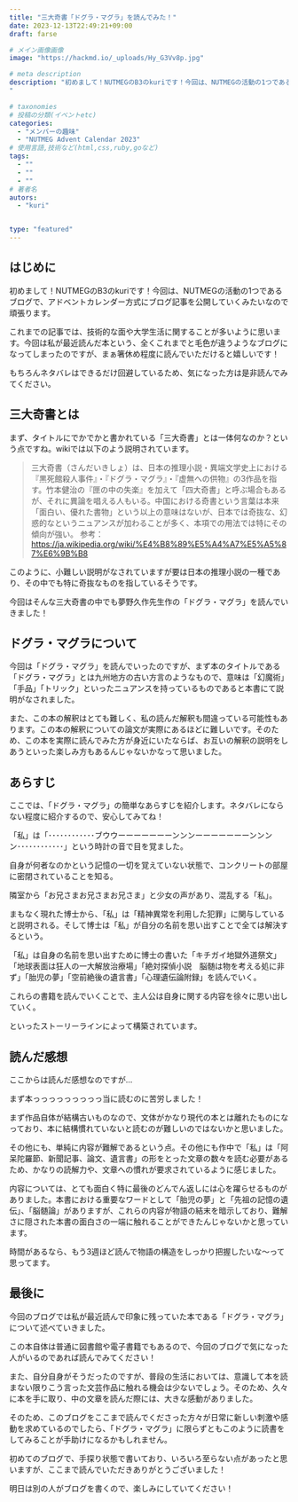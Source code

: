 ```yaml
---
title: "三大奇書「ドグラ・マグラ」を読んでみた！"
date: 2023-12-13T22:49:21+09:00
draft: farse

# メイン画像画像
image: "https://hackmd.io/_uploads/Hy_G3Vv8p.jpg"

# meta description
description: "初めまして！NUTMEGのB3のkuriです！今回は、NUTMEGの活動の1つであるブログで、アドベントカレンダー方式にブログ記事を公開していくみたいなので頑張ります。これまでの記事では、技術的な面や大学生活に関することが多いように思います。今回は私が最近読んだ本という、全くこれまでと毛色が違うようなブログになってしまったのですが、まぁ箸休め程度に読んでいただけると嬉しいです！
"

# taxonomies
# 投稿の分類(イベントetc)
categories:
  - "メンバーの趣味"
  - "NUTMEG Advent Calendar 2023"
# 使用言語,技術など(html,css,ruby,goなど)
tags:
  - ""
  - ""
  - ""
# 著者名
autors:
  - "kuri"


type: "featured"
---
```

## はじめに

初めまして！NUTMEGのB3のkuriです！今回は、NUTMEGの活動の1つであるブログで、アドベントカレンダー方式にブログ記事を公開していくみたいなので頑張ります。

これまでの記事では、技術的な面や大学生活に関することが多いように思います。今回は私が最近読んだ本という、全くこれまでと毛色が違うようなブログになってしまったのですが、まぁ箸休め程度に読んでいただけると嬉しいです！

もちろんネタバレはできるだけ回避しているため、気になった方は是非読んでみてください。

## 三大奇書とは

まず、タイトルにでかでかと書かれている「三大奇書」とは一体何なのか？という点ですね。wikiでは以下のよう説明されています。

>三大奇書（さんだいきしょ）は、日本の推理小説・異端文学史上における『黒死館殺人事件』・『ドグラ・マグラ』・『虚無への供物』の3作品を指す。竹本健治の『匣の中の失楽』を加えて「四大奇書」と呼ぶ場合もあるが、それに異論を唱える人もいる。中国における奇書という言葉は本来「面白い、優れた書物」という以上の意味はないが、日本では奇抜な、幻惑的なというニュアンスが加わることが多く、本項での用法では特にその傾向が強い。
> 参考：<https://ja.wikipedia.org/wiki/%E4%B8%89%E5%A4%A7%E5%A5%87%E6%9B%B8>

このように、小難しい説明がなされていますが要は日本の推理小説の一種であり、その中でも特に奇抜なものを指しているそうです。

今回はそんな三大奇書の中でも夢野久作先生作の「ドグラ・マグラ」を読んでいきました！

## ドグラ・マグラについて

今回は「ドグラ・マグラ」を読んでいったのですが、まず本のタイトルである「ドグラ・マグラ」とは九州地方の古い方言のようなもので、意味は「幻魔術」「手品」「トリック」といったニュアンスを持っているものであると本書にて説明がなされました。

また、この本の解釈はとても難しく、私の読んだ解釈も間違っている可能性もあります。この本の解釈についての論文が実際にあるほどに難しいです。そのため、この本を実際に読んでみた方が身近にいたならば、お互いの解釈の説明をしあうといった楽しみ方もあるんじゃないかなって思いました。

## あらすじ

ここでは、「ドグラ・マグラ」の簡単なあらすじを紹介します。ネタバレにならない程度に紹介するので、安心してみてね！

「私」は「････････････ブウウーーーーーーーンンンーーーーーーーンンンン････････････」という時計の音で目を覚ました。

自身が何者なのかという記憶の一切を覚えていない状態で、コンクリートの部屋に密閉されていることを知る。

隣室から「お兄さまお兄さまお兄さま」と少女の声があり、混乱する「私」。

まもなく現れた博士から、「私」は「精神異常を利用した犯罪」に関与していると説明される。そして博士は「私」が自分の名前を思い出すことで全ては解決するという。

「私」は自身の名前を思い出すために博士の書いた「キチガイ地獄外道祭文」「地球表面は狂人の一大解放治療場」「絶対探偵小説　脳髄は物を考える処に非ず」「胎児の夢」「空前絶後の遺言書」「心理遺伝論附録」を読んでいく。

これらの書籍を読んでいくことで、主人公は自身に関する内容を徐々に思い出していく。

といったストーリーラインによって構築されています。

## 読んだ感想

ここからは読んだ感想なのですが…

まず本っっっっっっっっっ当に読むのに苦労しました！

まず作品自体が結構古いものなので、文体がかなり現代の本とは離れたものになっており、本に結構慣れていないと読むのが難しいのではないかと思いました。

その他にも、単純に内容が難解であるという点。その他にも作中で「私」は「阿呆陀羅節、新聞記事、論文、遺言書」の形をとった文章の数々を読む必要があるため、かなりの読解力や、文章への慣れが要求されているように感じました。

内容については、とても面白く特に最後のどんでん返しには心を躍らせるものがありました。本書における重要なワードとして「胎児の夢」と「先祖の記憶の遺伝」、「脳髄論」がありますが、これらの内容が物語の結末を暗示しており、難解さに隠された本書の面白さの一端に触れることができたんじゃないかと思っています。

時間があるなら、もう3週ほど読んで物語の構造をしっかり把握したいな～って思ってます。

## 最後に

今回のブログでは私が最近読んで印象に残っていた本である「ドグラ・マグラ」について述べていきました。

この本自体は普通に図書館や電子書籍でもあるので、今回のブログで気になった人がいるのであれば読んでみてください！

また、自分自身がそうだったのですが、普段の生活においては、意識して本を読まない限りこう言った文芸作品に触れる機会は少ないでしょう。そのため、久々に本を手に取り、中の文章を読んだ際には、大きな感動がありました。

そのため、このブログをここまで読んでくださった方々が日常に新しい刺激や感動を求めているのでしたら、「ドグラ・マグラ」に限らずともこのように読書をしてみることが手助けになるかもしれません。

初めてのブログで、手探り状態で書いており、いろいろ至らない点があったと思いますが、ここまで読んでいただきありがとうございました！

明日は別の人がブログを書くので、楽しみにしていてください！
